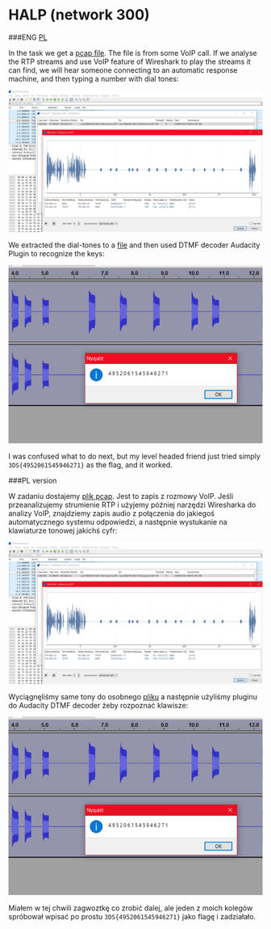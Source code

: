 # HALP (network 300)

###ENG
[PL](#pl-version)

In the task we get a [pcap file](transmission.pcap).
The file is from some VoIP call.
If we analyse the RTP streams and use VoIP feature of Wireshark to play the streams it can find, we will hear someone connecting to an automatic response machine, and then typing a number with dial tones:

![](voip.png)

We extracted the dial-tones to a [file](dtm.flac) and then used DTMF decoder Audacity Plugin to recognize the keys:

![](dtmf.png)

I was confused what to do next, but my level headed friend just tried simply `3DS{4952061545946271}` as the flag, and it worked.

###PL version

W zadaniu dostajemy [plik pcap](transmission.pcap).
Jest to zapis z rozmowy VoIP.
Jeśli przeanalizujemy strumienie RTP i użyjemy później narzędzi Wiresharka do analizy VoIP, znajdziemy zapis audio z połączenia do jakiegoś automatycznego systemu odpowiedzi, a następnie wystukanie na klawiaturze tonowej jakichś cyfr:

![](voip.png)

Wyciągnęliśmy same tony do osobnego [pliku](dtm.flac) a następnie użyliśmy pluginu do Audacity DTMF decoder żeby rozpoznać klawisze:

![](dtmf.png)

Miałem w tej chwili zagwoztkę co zrobić dalej, ale jeden z moich kolegów spróbował wpisać po prostu `3DS{4952061545946271}` jako flagę i zadziałało.
